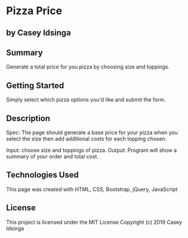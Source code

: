 # Pizza Price
## by Casey Idsinga

## Summary
Generate a total price for you pizza by choosing size and toppings.

## Getting Started

Simply select which pizza options you'd like and submit the form.

## Description
Spec: The page should generate a base price for your pizza when you select the size then add additional costs for each topping chosen.

  Input: choose size and toppings of pizza.
  Output: Program will show a summary of your order and total cost.

## Technologies Used

This page was created with HTML, CSS, Bootstrap, jQuery, JavaScript


## License

This project is licensed under the MIT License
Copyright (c) 2019 Casey Idsinga
